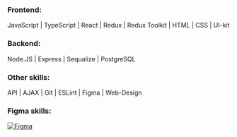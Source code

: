 <!-- ## Hi there! I'm Aslanbek! -->

### Frontend:
JavaScript | TypeScript | React | Redux | Redux Toolkit | HTML | CSS | UI-kit

### Backend:
Node.JS | Express | Sequalize | PostgreSQL

### Other skills:
API | AJAX | Git | ESLint | Figma | Web-Design

<!-- [![codewars](https://www.codewars.com/users/Pofigor/badges/large)](https://www.codewars.com/users/Pofigor)  -->

<!-- ### My pet-projects:
[![step](https://user-images.githubusercontent.com/99525626/188272577-0bc0f1d8-effe-4a02-bd4b-b0d701e138d2.png)](https://pofigor.github.io/step-up-store/)
[![vashaPizza](https://user-images.githubusercontent.com/99525626/227725839-f2a5fb26-6bb5-4975-97d2-b677e9025b14.png)](https://vashapizza.vercel.app/) -->

### Figma skills:
<!-- [![figma](https://github.com/Kaipaeff/Kaipaeff/assets/99525626/d2aa43e1-3c1f-48d3-a2c8-4db5acd82580)](https://www.behance.net/Kaipaeff) -->
[![Figma](https://github.com/Kaipaeff/Kaipaeff/assets/99525626/59e291ab-a280-4785-a65d-4d07485eb762)](https://www.behance.net/Kaipaeff)

<!-- ![Figma](https://github.com/Kaipaeff/Kaipaeff/assets/99525626/59e291ab-a280-4785-a65d-4d07485eb762) -->






